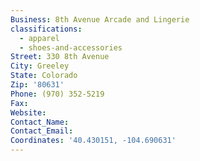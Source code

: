 ```yaml
---
Business: 8th Avenue Arcade and Lingerie
classifications:
  - apparel
  - shoes-and-accessories
Street: 330 8th Avenue
City: Greeley
State: Colorado
Zip: '80631'
Phone: (970) 352-5219
Fax:
Website:
Contact_Name:
Contact_Email:
Coordinates: '40.430151, -104.690631'
---
```



